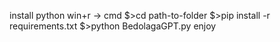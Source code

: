 install python
win+r -> cmd
$>cd path-to-folder
$>pip install -r requirements.txt
$>python BedolagaGPT.py
enjoy
